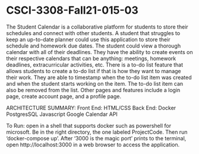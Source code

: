 # CSCI-3308-Fall21-015-03

The Student Calendar is a collaborative platform for students to store their schedules and connect with other students. A student that struggles to keep an up-to-date planner could use this application to store their schedule and homework due dates. The student could view a thorough calendar with all of their deadlines. They have the ability to create events on their respective calendars that can be anything:  meetings, homework deadlines, extracurricular activities, etc. There is a to-do list feature that allows students to create a to-do list if that is how they want to manage their work. They are able to timestamp when the to-do list item was created and when the student starts working on the item. The to-do list item can also be removed from the list. Other pages and features include a login page, create account page, and a profile page. 

ARCHITECTURE SUMMARY: 
Front End:
  HTML/CSS
Back End: 
  Docker
  PostgresSQL 
  Javascript 
  Google Calendar API
  
To Run: open in a shell that supports docker such as powershell for microsoft. Be in the right directory, the one labeled ProjectCode. Then run ‘docker-compose up’. After ‘3000 is the magic port’ prints to the terminal, open http://localhost:3000 in a web browser to access the application.
